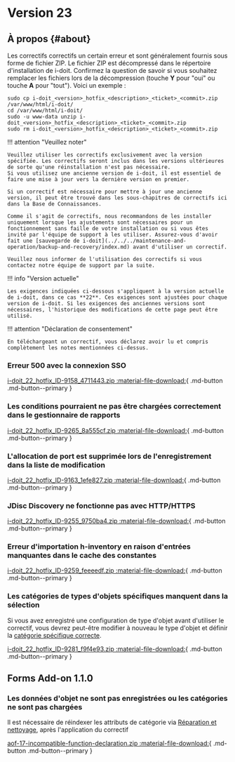 # Version 23

## À propos {#about}

Les correctifs correctifs un certain erreur et sont généralement fournis sous forme de fichier ZIP. Le fichier ZIP est décompressé dans le répertoire d'installation de i-doit. Confirmez la question de savoir si vous souhaitez remplacer les fichiers lors de la décompression (touche **Y** pour "oui" ou touche **A** pour "tout"). Voici un exemple :

```shell
sudo cp i-doit_<version>_hotfix_<description>_<ticket>_<commit>.zip /var/www/html/i-doit/
cd /var/www/html/i-doit/
sudo -u www-data unzip i-doit_<version>_hotfix_<description>_<ticket>_<commit>.zip
sudo rm i-doit_<version>_hotfix_<description>_<ticket>_<commit>.zip
```

!!! attention "Veuillez noter"

    Veuillez utiliser les correctifs exclusivement avec la version spécifiée. Les correctifs seront inclus dans les versions ultérieures de sorte qu'une réinstallation n'est pas nécessaire.
    Si vous utilisez une ancienne version de i-doit, il est essentiel de faire une mise à jour vers la dernière version en premier.

    Si un correctif est nécessaire pour mettre à jour une ancienne version, il peut être trouvé dans les sous-chapitres de correctifs ici dans la Base de Connaissances.

    Comme il s'agit de correctifs, nous recommandons de les installer uniquement lorsque les ajustements sont nécessaires pour un fonctionnement sans faille de votre installation ou si vous êtes invité par l'équipe de support à les utiliser. Assurez-vous d'avoir fait une [sauvegarde de i-doit](../../../maintenance-and-operation/backup-and-recovery/index.md) avant d'utiliser un correctif.

    Veuillez nous informer de l'utilisation des correctifs si vous contactez notre équipe de support par la suite.

!!! info "Version actuelle"

    Les exigences indiquées ci-dessous s'appliquent à la version actuelle de i-doit, dans ce cas **22**. Ces exigences sont ajustées pour chaque version de i-doit. Si les exigences des anciennes versions sont nécessaires, l'historique des modifications de cette page peut être utilisé.

!!! attention "Déclaration de consentement"

    En téléchargeant un correctif, vous déclarez avoir lu et compris complètement les notes mentionnées ci-dessus.

### Erreur 500 avec la connexion SSO

[i-doit_22_hotfix_ID-9158_4711443.zip :material-file-download:](../../../assets/downloads/hotfixes/22/i-doit_22_hotfix_ID-9158_4711443.zip){ .md-button .md-button--primary }

### Les conditions pourraient ne pas être chargées correctement dans le gestionnaire de rapports

[i-doit_22_hotfix_ID-9265_8a555cf.zip :material-file-download:](../../../assets/downloads/hotfixes/22/i-doit_22_hotfix_ID-9265_8a555cf.zip){ .md-button .md-button--primary }

### L'allocation de port est supprimée lors de l'enregistrement dans la liste de modification 

[i-doit_22_hotfix_ID-9163_1efe827.zip :material-file-download:](../../../assets/downloads/hotfixes/22/i-doit_22_hotfix_ID-9163_1efe827.zip){ .md-button .md-button--primary }

### JDisc Discovery ne fonctionne pas avec HTTP/HTTPS 

[i-doit_22_hotfix_ID-9255_9750ba4.zip :material-file-download:](../../../assets/downloads/hotfixes/22/i-doit_22_hotfix_ID-9255_9750ba4.zip){ .md-button .md-button--primary }

### Erreur d'importation h-inventory en raison d'entrées manquantes dans le cache des constantes 

[i-doit_22_hotfix_ID-9259_feeeedf.zip :material-file-download:](../../../assets/downloads/hotfixes/22/i-doit_22_hotfix_ID-9259_feeeedf.zip){ .md-button .md-button--primary }

### Les catégories de types d'objets spécifiques manquent dans la sélection
Si vous avez enregistré une configuration de type d'objet avant d'utiliser le correctif, vous devrez peut-être modifier à nouveau le type d'objet et définir la [catégorie spécifique correcte](../../../basics/custom-object-types.md).

[i-doit_22_hotfix_ID-9281_f9f4e93.zip :material-file-download:](../../../assets/downloads/hotfixes/22/i-doit_22_hotfix_ID-9281_f9f4e93.zip){ .md-button .md-button--primary }

Forms Add-on 1.1.0
------------------

### Les données d'objet ne sont pas enregistrées ou les catégories ne sont pas chargées 

Il est nécessaire de réindexer les attributs de catégorie via [Réparation et nettoyage](../../../system-administration/administration/tenant-management/repair-and-clean-up.md), après l'application du correctif

[aof-17-incompatible-function-declaration.zip :material-file-download:](../../../assets/downloads/hotfixes/forms/aof-17-incompatible-function-declaration.zip){ .md-button .md-button--primary }
